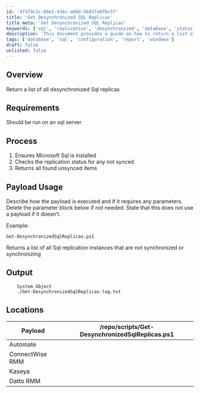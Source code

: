 ```yaml
---
id: '4f479c3c-88e1-434c-a66b-5683fe8fbc5f'
title: 'Get Desynchronized SQL Replicas'
title_meta: 'Get Desynchronized SQL Replicas'
keywords: ['sql', 'replication', 'desynchronized', 'database', 'status']
description: 'This document provides a guide on how to return a list of all desynchronized SQL replicas. It includes requirements, process steps, usage, and output details for executing the script on an SQL server.'
tags: ['database', 'sql', 'configuration', 'report', 'windows']
draft: false
unlisted: false
---
```

## Overview

Return a list of all desynchronized Sql replicas

## Requirements

Should be run on an sql server

## Process

1. Ensures Microsoft Sql is installed
2. Checks the replication status for any not synced
3. Returns all found unsynced items

## Payload Usage

Describe how the payload is executed and if it requires any parameters. Delete the parameter block below if not needed. State that this does not use a payload if it doesn’t.

Example:
```
Get-DesynchronizedSqlReplicas.ps1
```
Returns a list of all Sql replication instances that are not synchronized or synchronizing

## Output

```
    System Object
    ./Get-DesynchronizedSqlReplicas-log.txt
```

## Locations

| Payload                            | /repo/scripts/Get-DesynchronizedSqlReplicas.ps1 |
|------------------------------------|-------------------------------------------------|
| Automate                           |                                                 |
| ConnectWise RMM                   |                                                 |
| Kaseya                            |                                                 |
| Datto RMM                         |                                                 |







